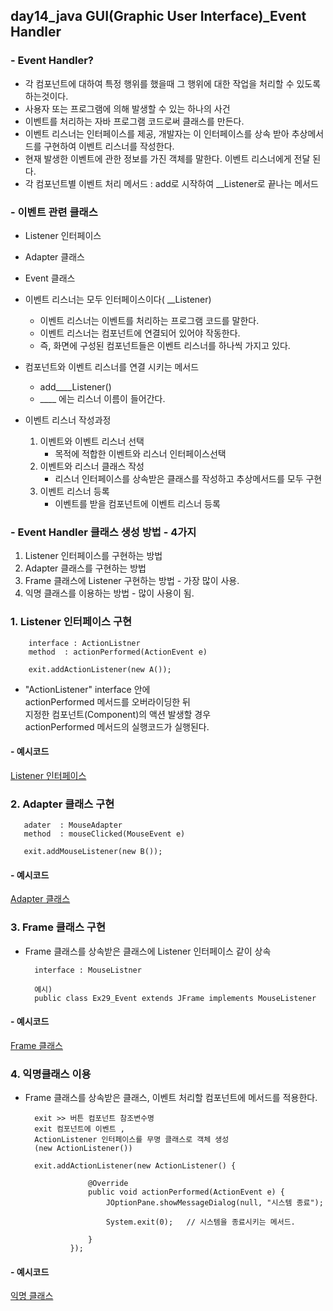 ## day14_java GUI(Graphic User Interface)\_Event Handler

### - Event Handler?

- 각 컴포넌트에 대하여 특정 행위를 했을때 그 행위에 대한 작업을 처리할 수 있도록 하는것이다.
- 사용자 또는 프로그램에 의해 발생할 수 있는 하나의 사건
- 이벤트를 처리하는 자바 프로그램 코드로써 클래스를 만든다.
- 이벤트 리스너는 인터페이스를 제공, 개발자는 이 인터페이스를 상속 받아 추상메서드를 구현하여 이벤트 리스너를 작성한다.
- 현재 발생한 이벤트에 관한 정보를 가진 객체를 말한다. 이벤트 리스너에게 전달 된다.
- 각 컴포넌트별 이벤트 처리 메서드 : add로 시작하여 \_\_Listener로 끝나는 메서드

### - 이벤트 관련 클래스

- Listener 인터페이스
- Adapter 클래스
- Event 클래스

- 이벤트 리스너는 모두 인터페이스이다( \_\_Listener)
  - 이벤트 리스너는 이벤트를 처리하는 프로그램 코드를 말한다.
  - 이벤트 리스너는 컴포넌트에 연결되어 있어야 작동한다.
  - 즉, 화면에 구성된 컴포넌트들은 이벤트 리스너를 하나씩 가지고 있다.
- 컴포넌트와 이벤트 리스너를 연결 시키는 메서드

  - add\_\_\_\_Listener()
  - \_\_\_\_ 에는 리스너 이름이 들어간다.

- 이벤트 리스너 작성과정
  1. 이벤트와 이벤트 리스너 선택
     - 목적에 적합한 이벤트와 리스너 인터페이스선택
  2. 이벤트와 리스너 클래스 작성
     - 리스너 인터페이스를 상속받은 클래스를 작성하고 추상메서드를 모두 구현
  3. 이벤트 리스너 등록
     - 이벤트를 받을 컴포넌트에 이벤트 리스너 등록

### - Event Handler 클래스 생성 방법 - 4가지

1. Listener 인터페이스를 구현하는 방법
2. Adapter 클래스를 구현하는 방법
3. Frame 클래스에 Listener 구현하는 방법 - 가장 많이 사용.
4. 익명 클래스를 이용하는 방법 - 많이 사용이 됨.

### 1. Listener 인터페이스 구현

        interface : ActionListner
        method  : actionPerformed(ActionEvent e)

        exit.addActionListener(new A());

- "ActionListener" interface 안에 <br>
  actionPerformed 메서드를 오버라이딩한 뒤 <br>
  지정한 컴포넌트(Component)의 액션 발생할 경우 <br>
  actionPerformed 메서드의 실행코드가 실행된다.

#### - 예시코드

[Listener 인터페이스]()

### 2. Adapter 클래스 구현

       adater  : MouseAdapter
       method  : mouseClicked(MouseEvent e)

       exit.addMouseListener(new B());

#### - 예시코드

[Adapter 클래스]()

### 3. Frame 클래스 구현

- Frame 클래스를 상속받은 클래스에 Listener 인터페이스 같이 상속

        interface : MouseListner

        예시)
        public class Ex29_Event extends JFrame implements MouseListener

#### - 예시코드

[Frame 클래스]()

### 4. 익명클래스 이용

- Frame 클래스를 상속받은 클래스, 이벤트 처리할 컴포넌트에 메서드를 적용한다.

        exit >> 버튼 컴포넌트 참조변수명
        exit 컴포넌트에 이벤트 ,
        ActionListener 인터페이스를 무명 클래스로 객체 생성
        (new ActionListener())

        exit.addActionListener(new ActionListener() {

                    @Override
                    public void actionPerformed(ActionEvent e) {
                        JOptionPane.showMessageDialog(null, "시스템 종료");

                        System.exit(0);   // 시스템을 종료시키는 메서드.

                    }
                });

#### - 예시코드

[익명 클래스]()
